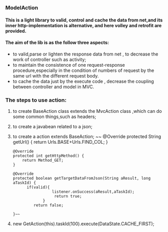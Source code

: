### ModelAction

#### This is a light library to valid, control and cache the data from net,and its inner http-implementation is alternative, and here volley and retrofit are provided.

#### The aim of the lib is as the follow three aspects:
- to valid,parse or lighten the response data from net , to decrease the work of controller such as activity;
- to maintain the consistence of one request-response procedure,especially in the condition of numbers of request by the same url with the different request body.
- to cache the data just by the execute code , decrease the coupling between controller and model in MVC.

### The steps to use action:
1. to create BaseAction class extends the MvcAction class ,which can do some common things,such as headers;
2. to create a javabean related to a json;
3. to create a action extends BaseAction;
 ~~ @Override
       protected String getUrl() {
           return Urls.BASE+Urls.FIND_COL;
       }

       @Override
       protected int getHttpMethod() {
           return Method_GET;
       }

       @Override
       protected boolean getTargetDataFromJson(String aResult, long aTaskId) {
             if(valid){
                        listener.onSuccess(aResult,aTaskId);
                         return true;
                    }
                return false;

       }~~
 4. new GetAction(this).taskId(100).execute(DataState.CACHE_FIRST);

